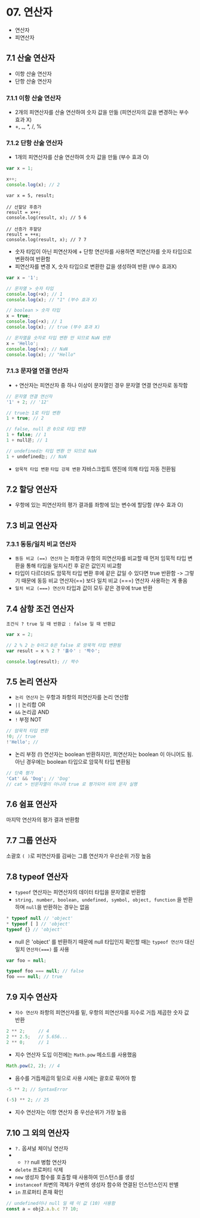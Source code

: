 # 07. 연산자

- 연산자
- 피연산자

## 7.1 산술 연산자
- 이항 산술 연산자
- 단항 산술 연산자

### 7.1.1 이항 산술 연산자
- 2개의 피연산자를 산술 연산하여 숫자 값을 만듦 (피연산자의 값을 변경하는 부수 효과 X)
- +, _, *, /, %

### 7.1.2 단항 산술 연산자
- 1개의 피연산자를 산술 연산하여 숫자 값을 만듦 (부수 효과 O)
```javascript
var x = 1;

x++;
console.log(x); // 2
```

```javasript
var x = 5, result;

// 선할당 후증가
result = x++;
console.log(result, x); // 5 6

// 선증가 후할당
result = ++x;
console.log(result, x); // 7 7
```

- 숫자 타입이 아닌 피연산자에 + 단항 연산자를 사용하면 피연산자를 숫자 타입으로 변환하여 반환함
- 피연산자를 변경 X, 숫자 타입으로 변환한 값을 생성하여 반환 (부수 효과X)
```javascript
var x = '1';

// 문자열 > 숫자 타입 
console.log(+x); // 1
console.log(x); // "1" (부수 효과 X)

// boolean > 숫자 타입 
x = true;
console.log(+x); // 1
console.log(x); // true (부수 효과 X)

// 문자열을 숫자로 타입 변환 안 되므로 NaN 반환
x = 'Hello';
console.log(+x); // NaN
console.log(x); // "Hello"
```

### 7.1.3 문자열 연결 연산자
- `+` 연산자는 피연산자 중 하나 이상이 문자열인 경우 문자열 연결 연산자로 동작함
```javascript
// 문자열 연결 연산자
'1' + 2; // '12'

// true는 1로 타입 변환
1 + true; // 2

// false, null 은 0으로 타입 변환
1 + false; // 1
1 + null은; // 1

// undefined는 타입 변환 안 되므로 NaN
1 + undefined는; // NaN
```

- `암묵적 타입 변환` `타입 강제 변환` 자바스크립트 엔진에 의해 타입 자동 전환됨

## 7.2 할당 연산자
- 우항에 있는 피연산자의 평가 결과를 좌항에 있는 변수에 할당함 (부수 효과 O)

## 7.3 비교 연산자
### 7.3.1 동등/일치 비교 연산자
- `동등 비교 (==) 연산자` 는 좌항과 우항의 피연산자를 비교할 때 먼저 임묵적 타입 변환을 통해 타입을 일치시킨 후 같은 값인지 비교함
- 타입이 다르더라도 암묵적 타입 변환 후에 같은 값일 수 있다면 true 반환함
-> 그렇기 때문에 동등 비교 연산자(==) 보다 일치 비교 (===) 연산자 사용하는 게 좋음
- `일치 비교 (===) 연산자` 타입과 값이 모두 같은 경우에 true 반환

## 7.4 삼항 조건 연산자
`조건식 ? true 일 때 반환값 : false 일 때 반환값`
```javascript
var x = 2;

// 2 % 2 는 0이고 0은 false 로 암묵적 타입 변환됨
var result = x % 2 ? '홀수' : '짝수';

console.log(result); // 짝수
```

## 7.5 논리 연산자
- `논리 연산자` 는 우항과 좌항의 피연산자를 논리 연산함
- `||` 논리합 OR
- `&&` 논리곱 AND
- `!` 부정 NOT

```javascript
// 암묵적 타입 변환
!0; // true
!'Hello'; // 
```
- 논리 부정 (!) 연산자는 boolean 반환하지만, 피연산자는 boolean 이 아니어도 됨. 아닌 경우에는 boolean 타입으로 암묵적 타입 변환됨

```javascript
// 단축 평가
'Cat' && 'Dog'; // 'Dog'
// cat > 빈문자열이 아니라 true 로 평가되어 뒤의 문자 실행
```

## 7.6 쉼표 연산자
마지막 연산자의 평가 결과 반환함

## 7.7 그룹 연산자
소괄호 `( )`로 피연산자를 감싸는 그룹 연산자가 우선순위 가장 높음

## 7.8 typeof 연산자
- `typeof` 연산자는 피연산자의 데이터 타입을 문자열로 반환함
- `string, number, boolean, undefined, symbol, object, function` 을 반환하며 `null`을 반환하는 경우는 없음
```javascript
* typeof null // 'object'
* typeof [ ] // 'object'
typeof {} // 'object'
```
- null 은 'object' 를 반환하기 때문에 null 타입인지 확인할 때는 `typeof 연산자` 대신 일치 `연산자(===)` 를 사용
```javascript
var foo = null;

typeof foo === null; // false
foo === null; // true
```

## 7.9 지수 연산자
- `지수 연산자` 좌항의 피연산자를 밑, 우항의 피연산자를 지수로 거듭 제곱한 숫자 값 반환
```javascript
2 ** 2;     // 4
2 ** 2.5;   // 5.656...
2 ** 0;     // 1
```
- 지수 연산자 도입 이전에는 `Math.pow` 메소드를 사용했음
```javascript
Math.pow(2, 2); // 4
```
- 음수를 거듭제곱의 밑으로 사용 시에는 괄호로 묶어야 함
```javascript
-5 ** 2; // SyntaxError

(-5) ** 2; // 25
```
- 지수 연산자는 이항 연산자 중 우선순위가 가장 높음


## 7.10 그 외의 연산자
- `?.` 옵셔널 체이닝 연산자
- * `??` null 병합 연산자
- `delete` 프로퍼티 삭제
- `new` 생성자 함수를 호출할 때 사용하여 인스턴스를 생성
- `instanceof` 좌변의 객체가 우변의 생성자 함수와 연결된 인스턴스인지 판별
- `in` 프로퍼티 존재 확인
```javascript
// undefined이나 null 일 때 이 값 (10) 사용함
const a = obj2.a.b.c ?? 10;
```
